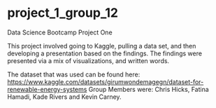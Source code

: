 # project_1_group_12
Data Science Bootcamp Project One

This project involved going to Kaggle, pulling a data set, and then developing a presentation based on the findings.  The findings were presented via a mix of visualizations, and written words.

The dataset that was used can be found here: https://www.kaggle.com/datasets/girumwondemagegn/dataset-for-renewable-energy-systems
Group Members were: Chris Hicks, Fatina Hamadi, Kade Rivers and Kevin Carney.
